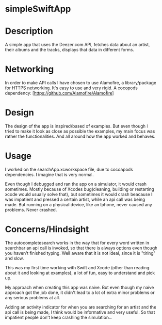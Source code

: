 # simpleSwiftApp

# Description
A simple app that uses the Deezer.com API, fetches data about an artist, their albums and the tracks, displays that data in different forms.

# Networking
In order to make API calls I have chosen to use Alamofire, a library/package for HTTPS networking. It's easy to use and very rigid. A cocopods dependency: [https://github.com/Alamofire/Alamofire]

# Design
The design of the app is inspired/based of examples. But even though I tried to make it look as close as possible the examples, my main focus was rather the functionalities. And all around how the app worked and behaves. 

# Usage
I worked on the searchApp.xcworkspace file, due to cocoapods dependencies. I imagine that is very normal.

Even though I debugged and ran the app on a simulator, it would crash sometimes. Mostly because of Xcodes bug(cleaning, building or restarting xcode would usually solve that), but sometimes it would crash beacause I was impatient and pressed a certain artist, while an api call was being made. But running on a physical device, like an Iphone, never caused any problems. Never crashed.

# Concerns/Hindsight
The autocompletesearch works in the way that for every word written in searchbar an api call is invoked, so that there is always options even though you haven't finished typing. Well aware that it is not ideal, since it is "tiring" and slow. 

This was my first time working with Swift and Xcode (other than reading about it and looking at examples), a lot of fun, easy to understand and pick up. 

My approach when creating this app was naive. But even though my naive approach got the job done, it didn't lead to a lot of extra minor problems or any serious problems at all. 

Adding an activity indicator for when you are searching for an artist and the api call is being made, I think would be informative and very useful. So that impatient people don't keep crashing the simulation...
